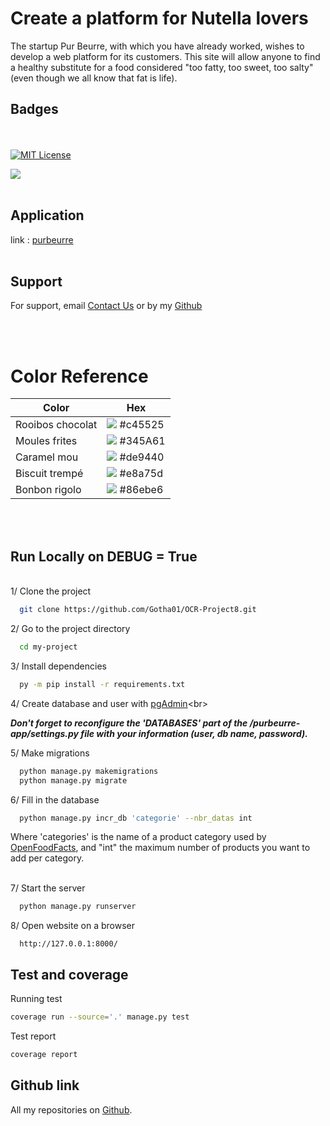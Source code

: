 
# Create a platform for Nutella lovers

The startup Pur Beurre, with which you have already worked, wishes to develop a web platform for its customers. This site will allow anyone to find a healthy substitute for a food considered "too fatty, too sweet, too salty" (even though we all know that fat is life).

## Badges
<br><br>
[![MIT License](https://img.shields.io/badge/License-MIT-blue.svg)](https://choosealicense.com/licenses/mit/)

![](https://img.shields.io/badge/Version-v1.4.2-white)
<br><br>

## Application

link : [purbeurre](https://etablir.fr/)
<br><br>

## Support

For support, email [Contact Us](mailto:kololasouris@hotmail.com) or by my [Github](https://github.com/Gotha01)

<br><br>
# Color Reference

| Color             | Hex                                                       |
| ----------------- | ----------------------------------------------------------|
| Rooibos chocolat  | ![](https://via.placeholder.com/10/c45525?text=+) #c45525 |
| Moules frites     | ![](https://via.placeholder.com/10/345A61?text=+) #345A61 |
| Caramel mou       | ![](https://via.placeholder.com/10/de9440?text=+) #de9440 |
| Biscuit trempé    | ![](https://via.placeholder.com/10/e8a75d?text=+) #e8a75d |
| Bonbon rigolo     | ![](https://via.placeholder.com/10/86ebe6?text=+) #86ebe6 |

<br><br>

## Run Locally on DEBUG = True
<br>
1/ Clone the project

```bash
  git clone https://github.com/Gotha01/OCR-Project8.git
```

2/ Go to the project directory

```bash
  cd my-project
```

3/ Install dependencies

```bash
  py -m pip install -r requirements.txt
```

4/ Create database and user with 
[pgAdmin](https://www.pgadmin.org/download/pgadmin-4-windows/ "www.pgadmin.org")<br>

*__Don't forget to reconfigure the 'DATABASES' part of the /purbeurre-app/settings.py file with your information (user, db name, password).__*

5/ Make migrations
```bash
  python manage.py makemigrations
  python manage.py migrate
```

6/ Fill in the database
```bash
  python manage.py incr_db 'categorie' --nbr_datas int
```
Where 'categories' is the name of a product category used by [OpenFoodFacts](https://fr.openfoodfacts.org/ "https://fr.openfoodfacts.org/"),
and "int" the maximum number of products you want to add per category.
<br><br>

7/ Start the server

```bash
  python manage.py runserver
```

8/ Open website on a browser

```browser
  http://127.0.0.1:8000/
```

## Test and coverage

Running test

```bash
coverage run --source='.' manage.py test
```

Test report

```bash
coverage report
```

## Github link

All my repositories on [Github](https://github.com/Gotha01?tab=repositories).